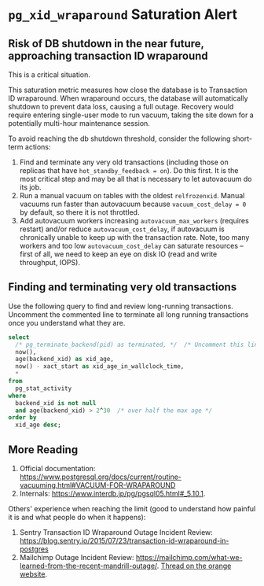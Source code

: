 # `pg_xid_wraparound` Saturation Alert

## Risk of DB shutdown in the near future, approaching transaction ID wraparound

This is a critical situation.

This saturation metric measures how close the database is to Transaction ID wraparound.
When wraparound occurs, the database will automatically shutdown to prevent data loss, causing a full outage.
Recovery would require entering single-user mode to run vacuum, taking the site down for a potentially multi-hour maintenance session.

To avoid reaching the db shutdown threshold, consider the following short-term actions:

1. Find and terminate any very old transactions (including those on replicas that have `hot_standby_feedback = on`).  Do this first.  It is the most critical step and may be all that is necessary to let autovacuum do its job.
1. Run a manual vacuum on tables with the oldest `relfrozenxid`.  Manual vacuums run faster than autovacuum because `vacuum_cost_delay = 0` by default, so there it is not throttled.
1. Add autovacuum workers increasing `autovacuum_max_workers` (requires restart) and/or reduce `autovacuum_cost_delay`, if autovacuum is chronically unable to keep up with the transaction rate. Note, too many workers and too low `autovacuum_cost_delay` can saturate resources – first of all, we need to keep an eye on disk IO (read and write throughput, IOPS).

## Finding and terminating very old transactions

Use the following query to find and review long-running transactions. Uncomment the commented line
to terminate all long running transactions once you understand what they are.

```sql
select
  /* pg_terminate_backend(pid) as terminated, */  /* Uncomment this line to kill old transactions */
  now(),
  age(backend_xid) as xid_age,
  now() - xact_start as xid_age_in_wallclock_time,
  *
from
  pg_stat_activity
where
  backend_xid is not null
  and age(backend_xid) > 2^30  /* over half the max age */
order by
  xid_age desc;
```

## More Reading

1. Official documentation: <https://www.postgresql.org/docs/current/routine-vacuuming.html#VACUUM-FOR-WRAPAROUND>
1. Internals: <https://www.interdb.jp/pg/pgsql05.html#_5.10.1>.

Others' experience when reaching the limit (good to understand how painful it is and what people do when it happens):

1. Sentry Transaction ID Wraparound Outage Incident Review: <https://blog.sentry.io/2015/07/23/transaction-id-wraparound-in-postgres>
1. Mailchimp Outage Incident Review: <https://mailchimp.com/what-we-learned-from-the-recent-mandrill-outage/>. [Thread on the orange website](https://news.ycombinator.com/item?id=19084525).

